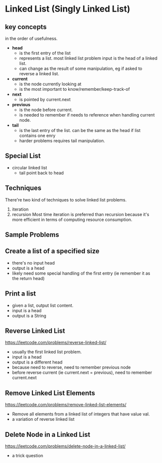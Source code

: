 # Linked List (Singly Linked List)
## key concepts
in the order of usefulness.
* **head**
  * is the first entry of the list
  * represents a list. most linked list problem input is the head of a linked list.  
  * can change as the result of some manipulation, eg if asked to reverse a linked list.         
* **current**
  * is the node currently looking at
  * is the most important to know/remember/keep-track-of
* **next**
  * is pointed by current.next
* **previous**
  * is the node before current.
  * is needed to remember if needs to reference when handling current node. 
* **tail**
  * is the last entry of the list. can be the same as the head if list contains one enry
  * harder problems requires tail manipulation. 

## Special List
* circular linked list
  * tail point back to head
 
## Techniques 
There're two kind of techniques to solve linked list problems. 
1. iteration 
2. recursion
Most time iteration is preferred than recursion because it's more efficient in terms of computing resource consumption.


## Sample Problems
## Create a list of a specified size 
* there's no input head
* output is a head 
* likely need some special handling of the first entry (ie remember it as the return head)

## Print a list 
* given a list, output list content. 
* input is a head
* output is a String

## Reverse Linked List
https://leetcode.com/problems/reverse-linked-list/
* usually the first linked list problem.
* input is a head
* output is a different head
* because need to reverse, need to remember previous node
* before reverse current (ie current.next = previous), need to remember current.next

## Remove Linked List Elements
https://leetcode.com/problems/remove-linked-list-elements/  
* Remove all elements from a linked list of integers that have value val.
* a variation of reverse linked list 

## Delete Node in a Linked List
https://leetcode.com/problems/delete-node-in-a-linked-list/
* a trick question 
